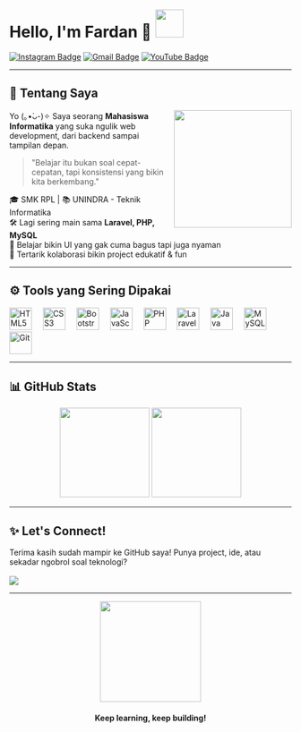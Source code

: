 <h1 align="left">
  Hello, I'm <strong>Fardan</strong> 👋  
  <img src="https://media.tenor.com/OHj6KUNe-ywAAAAi/cat-kitty.gif" width="50" />
</h1>


[![Instagram Badge](https://img.shields.io/badge/-@muhamadfardan11-purple?style=flat-square&logo=instagram&logoColor=white)](https://instagram.com/muhamadfardan11)
[![Gmail Badge](https://img.shields.io/badge/-muhamadfardan011@example.com-c14438?style=flat-square&logo=Gmail&logoColor=white)](mailto:muhamadfardan011@example.com)
[![YouTube Badge](https://img.shields.io/badge/-FardanLab-red?style=flat-square&logo=youtube&logoColor=white)](https://youtube.com/@fardanlab)


---

## 🌱 Tentang Saya

<img align="right" src="https://media1.tenor.com/m/g8zGJoWeBnEAAAAC/boomerangfu-hotsauce.gif" width="210" />

Yo (｡•̀ᴗ-)✧ Saya seorang **Mahasiswa Informatika** yang suka ngulik web development, dari backend sampai tampilan depan.

> "Belajar itu bukan soal cepat-cepatan, tapi konsistensi yang bikin kita berkembang."

🎓 SMK RPL | 📚 UNINDRA - Teknik Informatika  
🛠 Lagi sering main sama **Laravel, PHP, MySQL**  
🎨 Belajar bikin UI yang gak cuma bagus tapi juga nyaman  
🤝 Tertarik kolaborasi bikin project edukatif & fun  

---

## ⚙️ Tools yang Sering Dipakai

<div align="left">
  <img src="https://cdn.jsdelivr.net/gh/devicons/devicon/icons/html5/html5-original.svg" height="40" alt="HTML5" />
  <img width="12" />
  <img src="https://cdn.jsdelivr.net/gh/devicons/devicon/icons/css3/css3-original.svg" height="40" alt="CSS3" />
  <img width="12" />
  <img src="https://cdn.jsdelivr.net/gh/devicons/devicon/icons/bootstrap/bootstrap-original.svg" height="40" alt="Bootstrap" />
  <img width="12" />
  <img src="https://cdn.jsdelivr.net/gh/devicons/devicon/icons/javascript/javascript-original.svg" height="40" alt="JavaScript" />
  <img width="12" />
  <img src="https://cdn.jsdelivr.net/gh/devicons/devicon/icons/php/php-original.svg" height="40" alt="PHP" />
  <img width="12" />
   <img src="https://cdn.jsdelivr.net/gh/devicons/devicon/icons/laravel/laravel-original.svg" height="40" alt="Laravel" />
  <img width="12" />
  <img src="https://cdn.jsdelivr.net/gh/devicons/devicon/icons/java/java-original.svg" height="40" alt="Java" />
  <img width="12" />
  <img src="https://cdn.jsdelivr.net/gh/devicons/devicon/icons/mysql/mysql-original.svg" height="40" alt="MySQL" />
  <img width="12" />
  <img src="https://cdn.jsdelivr.net/gh/devicons/devicon/icons/git/git-original.svg" height="40" alt="Git" />
</div>

---

## 📊 GitHub Stats

<p align="center">
  <img src="https://github-readme-stats.vercel.app/api?username=fardan23&show_icons=true&theme=tokyonight&hide_border=true" height="160"/>
  <img src="https://github-readme-stats.vercel.app/api/top-langs/?username=fardan23&layout=compact&theme=tokyonight&hide_border=true" height="160"/>
</p>

---

## ✨ Let's Connect!

<p>
  Terima kasih sudah mampir ke GitHub saya!  
  Punya project, ide, atau sekadar ngobrol soal teknologi?
  <br/><br/>
  <a href="https://www.linkedin.com/in/fardan" target="_blank">
    <img src="https://img.shields.io/badge/Connect%20on%20LinkedIn-blue?style=for-the-badge&logo=linkedin" />
  </a>
</p>

---

<div align="center">
  <img src="https://media.tenor.com/XM0JwD0r5bUAAAAC/anime-sip.gif" width="180px" />
  <h4>Keep learning, keep building!</h4>
</div>
